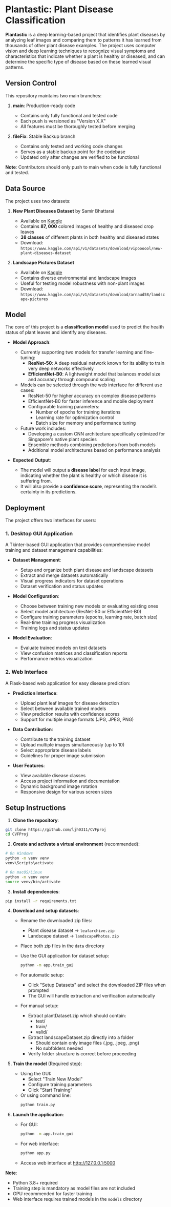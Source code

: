 # Plantastic: Plant Disease Classification

**Plantastic** is a deep learning-based project that identifies plant diseases by analyzing leaf images and comparing them to patterns it has learned from thousands of other plant disease examples. The project uses computer vision and deep learning techniques to recognize visual symptoms and characteristics that indicate whether a plant is healthy or diseased, and can determine the specific type of disease based on these learned visual patterns.

## Version Control

This repository maintains two main branches:

1. **main**: Production-ready code
   * Contains only fully functional and tested code
   * Each push is versioned as "Version X.X"
   * All features must be thoroughly tested before merging

2. **fileFix**: Stable Backup branch
   * Contains only tested and working code changes
   * Serves as a stable backup point for the codebase
   * Updated only after changes are verified to be functional

**Note**: Contributors should only push to main when code is fully functional and tested.

## Data Source

The project uses two datasets:

1. **New Plant Diseases Dataset** by Samir Bhattarai
   * Available on [Kaggle](https://www.kaggle.com/datasets/vipoooool/new-plant-diseases-dataset)
   * Contains **87, 000** colored images of healthy and diseased crop leaves
   * **38 classes** of different plants in both healthy and diseased states
   * Download: `https://www.kaggle.com/api/v1/datasets/download/vipoooool/new-plant-diseases-dataset`

2. **Landscape Pictures Dataset**
   * Available on [Kaggle](https://www.kaggle.com/datasets/arnaud58/landscape-pictures)
   * Contains diverse environmental and landscape images
   * Useful for testing model robustness with non-plant images
   * Download: `https://www.kaggle.com/api/v1/datasets/download/arnaud58/landscape-pictures`

## Model

The core of this project is a **classification model** used to predict the health status of plant leaves and identify any diseases.

* **Model Approach**:
  + Currently supporting two models for transfer learning and fine-tuning:
    - **ResNet-50**: A deep residual network known for its ability to train very deep networks effectively
    - **EfficientNet-B0**: A lightweight model that balances model size and accuracy through compound scaling
  + Models can be selected through the web interface for different use cases:
    - ResNet-50 for higher accuracy on complex disease patterns
    - EfficientNet-B0 for faster inference and mobile deployment
    - Configurable training parameters:
      * Number of epochs for training iterations
      * Learning rate for optimization control 
      * Batch size for memory and performance tuning
  + Future work includes:
    - Developing a custom CNN architecture specifically optimized for Singapore's native plant species
    - Ensemble methods combining predictions from both models
    - Additional model architectures based on performance analysis

* **Expected Output**:
  + The model will output a **disease label** for each input image, indicating whether the plant is healthy or which disease it is suffering from.
  + It will also provide a **confidence score**, representing the model’s certainty in its predictions.

## Deployment

The project offers two interfaces for users:

### 1. Desktop GUI Application

A Tkinter-based GUI application that provides comprehensive model training and dataset management capabilities:

* **Dataset Management**:
  + Setup and organize both plant disease and landscape datasets
  + Extract and merge datasets automatically
  + Visual progress indicators for dataset operations
  + Dataset verification and status updates

* **Model Configuration**:
  + Choose between training new models or evaluating existing ones
  + Select model architecture (ResNet-50 or EfficientNet-B0)
  + Configure training parameters (epochs, learning rate, batch size)
  + Real-time training progress visualization
  + Training logs and status updates

* **Model Evaluation**:
  + Evaluate trained models on test datasets
  + View confusion matrices and classification reports
  + Performance metrics visualization

### 2. Web Interface

A Flask-based web application for easy disease prediction:

* **Prediction Interface**:
  + Upload plant leaf images for disease detection
  + Select between available trained models
  + View prediction results with confidence scores
  + Support for multiple image formats (JPG, JPEG, PNG)

* **Data Contribution**:
  + Contribute to the training dataset
  + Upload multiple images simultaneously (up to 10)
  + Select appropriate disease labels
  + Guidelines for proper image submission

* **User Features**:
  + View available disease classes
  + Access project information and documentation
  + Dynamic background image rotation
  + Responsive design for various screen sizes

## Setup Instructions

1. **Clone the repository**:

```bash
git clone https://github.com/ljh0311/CVFproj
cd CVFProj
```

2. **Create and activate a virtual environment** (recommended):

```bash
# On Windows
python -m venv venv
venv\Scripts\activate

# On macOS/Linux
python -m venv venv
source venv/bin/activate
```

3. **Install dependencies**:

```bash
pip install -r requirements.txt
```

4. **Download and setup datasets**:
   * Rename the downloaded zip files:
     - Plant disease dataset → `leafarchive.zip`
     - Landscape dataset → `landscapePhotos.zip`
   * Place both zip files in the `data` directory
   
   * Use the GUI application for dataset setup:
     ```bash
     python -m app.train_gui
     ```
   * For automatic setup:
     - Click "Setup Datasets" and select the downloaded ZIP files when prompted
     - The GUI will handle extraction and verification automatically
   
   * For manual setup:
     - Extract plantDataset.zip which should contain:
       + test/
       + train/ 
       + valid/
     - Extract landscapeDataset.zip directly into a folder
       + Should contain only image files (.jpg, .jpeg, .png)
       + No subfolders needed
     - Verify folder structure is correct before proceeding

5. **Train the model** (Required step):
   * Using the GUI:
     - Select "Train New Model"
     - Configure training parameters
     - Click "Start Training"
   * Or using command line:
     ```bash
     python train.py
     ```

6. **Launch the application**:
   * For GUI:
     ```bash
     python -m app.train_gui
     ```
   * For web interface:
     ```bash
     python app.py
     ```
   * Access web interface at http://127.0.0.1:5000

**Note**: 
- Python 3.8+ required
- Training step is mandatory as model files are not included
- GPU recommended for faster training
- Web interface requires trained models in the `models` directory
